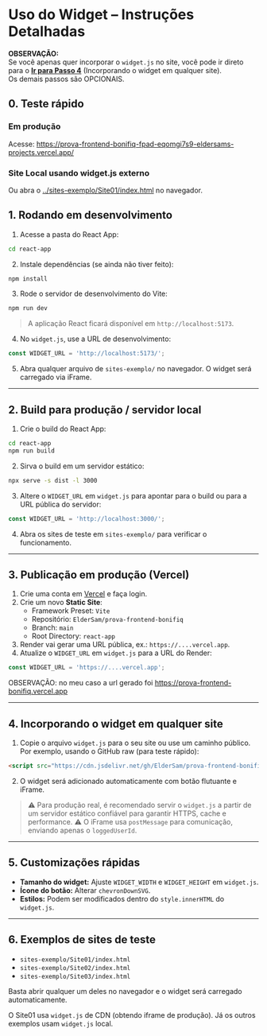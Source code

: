 # Uso do Widget – Instruções Detalhadas

**OBSERVAÇÃO:**   
Se você apenas quer incorporar o `widget.js` no site, você pode ir direto para o **[Ir para Passo 4](#4-incorporando-o-widget-em-qualquer-site)** (Incorporando o widget em qualquer site).   
Os demais passos são OPCIONAIS.

## 0. Teste rápido
### Em produção
Acesse: https://prova-frontend-bonifiq-fpad-eqomgi7s9-eldersams-projects.vercel.app/

### Site Local usando widget.js externo
Ou abra o [../sites-exemplo/Site01/index.html](../sites-exemplo/Site01/index.html) no navegador.

## 1. Rodando em desenvolvimento

1. Acesse a pasta do React App:

```bash
cd react-app
```

2. Instale dependências (se ainda não tiver feito):

```bash
npm install
```

3. Rode o servidor de desenvolvimento do Vite:

```bash
npm run dev
```

> A aplicação React ficará disponível em `http://localhost:5173`.

4. No `widget.js`, use a URL de desenvolvimento:

```js
const WIDGET_URL = 'http://localhost:5173/';
```

5. Abra qualquer arquivo de `sites-exemplo/` no navegador. O widget será carregado via iFrame.

---

## 2. Build para produção / servidor local

1. Crie o build do React App:

```bash
cd react-app
npm run build
```

2. Sirva o build em um servidor estático:

```bash
npx serve -s dist -l 3000
```

3. Altere o `WIDGET_URL` em `widget.js` para apontar para o build ou para a URL pública do servidor:

```js
const WIDGET_URL = 'http://localhost:3000/';
```

4. Abra os sites de teste em `sites-exemplo/` para verificar o funcionamento.

---

## 3. Publicação em produção (Vercel)

1. Crie uma conta em   [Vercel](https://vercel.com/) e faça login.
2. Crie um novo **Static Site**:
   * Framework Preset: `Vite`
   * Repositório: `ElderSam/prova-frontend-bonifiq`
   * Branch: `main`
   * Root Directory: `react-app`
3. Render vai gerar uma URL pública, ex.: `https://....vercel.app`.
4. Atualize o `WIDGET_URL` em `widget.js` para a URL do Render:

```js
const WIDGET_URL = 'https://....vercel.app';
```

OBSERVAÇÃO: no meu caso a url gerado foi https://prova-frontend-bonifiq.vercel.app

---

## 4. Incorporando o widget em qualquer site

1. Copie o arquivo `widget.js` para o seu site ou use um caminho público. Por exemplo, usando o GitHub raw (para teste rápido):

```html
<script src="https://cdn.jsdelivr.net/gh/ElderSam/prova-frontend-bonifiq@master/widget.js"></script>
```

2. O widget será adicionado automaticamente com botão flutuante e iFrame.

> ⚠️ Para produção real, é recomendado servir o `widget.js` a partir de um servidor estático confiável para garantir HTTPS, cache e performance.
> ⚠️ O iFrame usa `postMessage` para comunicação, enviando apenas o `loggedUserId`.

---

## 5. Customizações rápidas

* **Tamanho do widget:** Ajuste `WIDGET_WIDTH` e `WIDGET_HEIGHT` em `widget.js`.
* **Ícone do botão:** Alterar `chevronDownSVG`.
* **Estilos:** Podem ser modificados dentro do `style.innerHTML` do `widget.js`.

---

## 6. Exemplos de sites de teste
* `sites-exemplo/Site01/index.html`
* `sites-exemplo/Site02/index.html`
* `sites-exemplo/Site03/index.html`

Basta abrir qualquer um deles no navegador e o widget será carregado automaticamente.

O Site01 usa `widget.js` de CDN (obtendo iframe de produção). Já os outros exemplos usam `widget.js` local.
